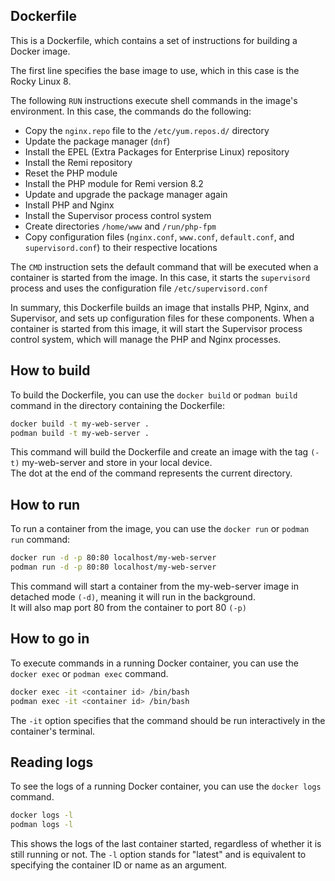 ## Dockerfile

This is a Dockerfile, which contains a set of instructions for building a Docker image. 

The first line specifies the base image to use, which in this case is the Rocky Linux 8. 

The following `RUN` instructions execute shell commands in the image's environment. In this case, the commands do the following:

- Copy the `nginx.repo` file to the `/etc/yum.repos.d/` directory
- Update the package manager (`dnf`)
- Install the EPEL (Extra Packages for Enterprise Linux) repository
- Install the Remi repository
- Reset the PHP module
- Install the PHP module for Remi version 8.2
- Update and upgrade the package manager again
- Install PHP and Nginx
- Install the Supervisor process control system
- Create directories `/home/www` and `/run/php-fpm`
- Copy configuration files (`nginx.conf`, `www.conf`, `default.conf`, and `supervisord.conf`) to their respective locations

The `CMD` instruction sets the default command that will be executed when a container is started from the image. In this case, it starts the `supervisord` process and uses the configuration file `/etc/supervisord.conf`

In summary, this Dockerfile builds an image that installs PHP, Nginx, and Supervisor, and sets up configuration files for these components. When a container is started from this image, it will start the Supervisor process control system, which will manage the PHP and Nginx processes.

## How to build

To build the Dockerfile, you can use the `docker build` or `podman build` command in the directory containing the Dockerfile:

```bash
docker build -t my-web-server .
podman build -t my-web-server .
```

This command will build the Dockerfile and create an image with the tag `(-t)` my-web-server and store in your local device.<br/>
The dot at the end of the command represents the current directory.

## How to run

To run a container from the image, you can use the `docker run` or `podman run` command:

```bash
docker run -d -p 80:80 localhost/my-web-server
podman run -d -p 80:80 localhost/my-web-server
```

This command will start a container from the my-web-server image in detached mode `(-d)`, meaning it will run in the background.<br/>
It will also map port 80 from the container to port 80 `(-p)`

## How to go in

To execute commands in a running Docker container, you can use the `docker exec` or `podman exec` command. 

```bash
docker exec -it <container id> /bin/bash
podman exec -it <container id> /bin/bash
```

The `-it` option specifies that the command should be run interactively in the container's terminal.

## Reading logs

To see the logs of a running Docker container, you can use the `docker logs` command.

```bash
docker logs -l
podman logs -l
```

This shows the logs of the last container started, regardless of whether it is still running or not. The `-l` option stands for "latest" and is equivalent to specifying the container ID or name as an argument.
